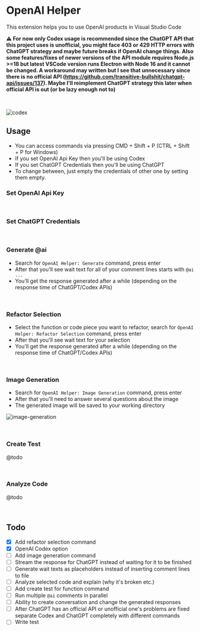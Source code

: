 # OpenAI Helper

This extension helps you to use OpenAI products in Visual Studio Code

**:warning: For now only Codex usage is recommended since the ChatGPT API that this project uses is unofficial, you might face 403 or 429 HTTP errors with ChatGPT strategy and maybe future breaks if OpenAI change things. Also some features/fixes of newer versions of the API module requires Node.js >=18 but latest VSCode version runs Electron with Node 16 and it cannot be changed. A workaround may written but I see that unnecessary since there is no official API (https://github.com/transitive-bullshit/chatgpt-api/issues/137). Maybe I'll reimplement ChatGPT strategy this later when official API is out (or be lazy enough not to)**

<br>

![codex](https://user-images.githubusercontent.com/51231605/208255187-1eebaadb-c7d2-4113-883f-5a273d01bec0.gif)

## Usage
 - You can access commands via pressing CMD + Shift + P (CTRL + Shift + P for Windows)
 - If you set OpenAI Api Key then you'll be using Codex
 - If you set ChatGPT Credentials then you'll be using ChatGPT
 - To change between, just empty the credentials of other one by setting them empty.

### Set OpenAI Api Key
<br>

### Set ChatGPT Credentials
<br>

### Generate @ai
- Search for `OpenAI Helper: Generate` command, press enter
- After that you'll see wait text for all of your comment lines starts with `@ai ...`
- You'll get the response generated after a while (depending on the response time of ChatGPT/Codex APIs)

<br>

### Refactor Selection
- Select the function or code piece you want to refactor, search for `OpenAI Helper: Refactor Selection` command, press enter
- After that you'll see wait text for your selection
- You'll get the response generated after a while (depending on the response time of ChatGPT/Codex APIs)

<br>

### Image Generation
- Search for `OpenAI Helper: Image Generation` command, press enter
- After that you'll need to answer several questions about the image
- The generated image will be saved to your working directory

![image-generation](https://user-images.githubusercontent.com/51231605/208255255-b57e3fb7-ffaa-4a4f-979a-d16f2b176c18.gif)

<br>

### Create Test
@todo

<br>

### Analyze Code
@todo

<br>

## Todo

- [x] Add refactor selection command
- [x] OpenAI Codex option
- [ ] Add image generation command
- [ ] Stream the response for ChatGPT instead of waiting for it to be finished
- [ ] Generate wait texts as placeholders instead of inserting comment lines to file
- [ ] Analyze selected code and explain (why it's broken etc.)
- [ ] Add create test for function command
- [ ] Run multiple `@ai` comments in parallel
- [ ] Ability to create conversation and change the generated responses
- [ ] After ChatGPT has an official API or unofficial one's problems are fixed separate Codex and ChatGPT completely with different commands
- [ ] Write test
